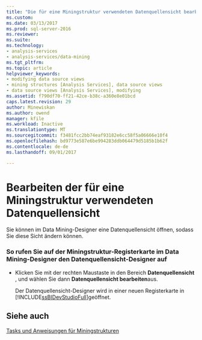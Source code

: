 ```yaml
---
title: "Die für eine Miningstruktur verwendeten Datenquellensicht bearbeiten | Microsoft Docs"
ms.custom: 
ms.date: 03/13/2017
ms.prod: sql-server-2016
ms.reviewer: 
ms.suite: 
ms.technology:
- analysis-services
- analysis-services/data-mining
ms.tgt_pltfrm: 
ms.topic: article
helpviewer_keywords:
- modifying data source views
- mining structures [Analysis Services], data source views
- data source views [Analysis Services], modifying
ms.assetid: f790df70-ff21-42ce-b38c-a360e8e01bcd
caps.latest.revision: 29
author: Minewiskan
ms.author: owend
manager: kfile
ms.workload: Inactive
ms.translationtype: MT
ms.sourcegitcommit: f3481fcc2bb74eaf93182e6cc58f5a06666e10f4
ms.openlocfilehash: bd9773e587e6be994283ddb064479d5185b1b62f
ms.contentlocale: de-de
ms.lasthandoff: 09/01/2017

---
```

# <a name="edit-the-data-source-view-used-for-a-mining-structure"></a>Bearbeiten der für eine Miningstruktur verwendeten Datenquellensicht
  Sie können im Data Mining-Designer eine Datenquellensicht öffnen, sodass Sie diese Sicht ändern können.  
  
### <a name="to-access-data-source-view-designer-from-the-mining-structure-tab-in-data-mining-designer"></a>So rufen Sie auf der Miningstruktur-Registerkarte im Data Mining-Designer den Datenquellensicht-Designer auf  
  
-   Klicken Sie mit der rechten Maustaste in den Bereich **Datenquellensicht** , und wählen Sie dann **Datenquellensicht bearbeiten**aus.  
  
     Der Datenquellensicht-Designer wird in einer neuen Registerkarte in [!INCLUDE[ssBIDevStudioFull](../../includes/ssbidevstudiofull-md.md)]geöffnet.  
  
## <a name="see-also"></a>Siehe auch  
 [Tasks und Anweisungen für Miningstrukturen](../../analysis-services/data-mining/mining-structure-tasks-and-how-tos.md)  
  
  


